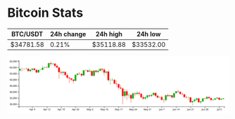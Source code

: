 # Bitcoin Stats

BTC/USDT|24h change|24h high|24h low|
|---|---|---|---|
|$34781.58|0.21%|$35118.88|$33532.00|

<img src="./chart.svg">
